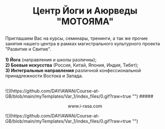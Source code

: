 # <p style="text-align: center;">Центр Йоги и Аюрведы "МОТОЯМА"</p>
<dl>
  <dt>Приглашаем Вас на курсы, семинары, тренинги, а так же прочие занятия нашего центра в рамках магистрального культурного проекта "Развитие и Свитие".
<br><br>
<strong>1) Йога</strong> (направления и школы различны);<br>
<strong>2) Боевые искусства</strong> (Россия, Китай, Япония, Индия, Тибет);<br>
<strong>3) Интегральные направления</strong> различной конфессиональной принадлежности Востока и Запада.</dt>
</dl>
<br>
![](https://github.com/DAYIAWAN/Course-at-GB/blob/main/myTemplates/Var_1/index_files/0.gif?raw=true "")
##### <p style="text-align: center;">www.i-rasa.com</p>
![](https://github.com/DAYIAWAN/Course-at-GB/blob/main/myTemplates/Var_1/index_files/0.gif?raw=true "")
